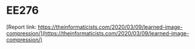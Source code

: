 # EE276
[Report link: https://theinformaticists.com/2020/03/09/learned-image-compression/](https://theinformaticists.com/2020/03/09/learned-image-compression/)
